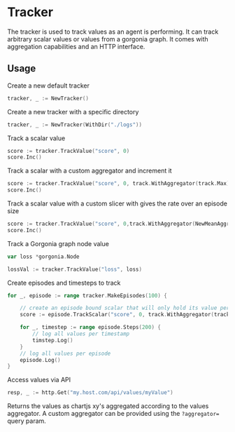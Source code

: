 # Tracker

The tracker is used to track values as an agent is performing. It can track 
arbitrary scalar values or values from a gorgonia graph. It comes with aggregation 
capabilities and an HTTP interface.

## Usage

Create a new default tracker
```go
tracker, _ := NewTracker()
```

Create a new tracker with a specific directory
```go
tracker, _ := NewTracker(WithDir("./logs"))
```

Track a scalar value
```go
score := tracker.TrackValue("score", 0)
score.Inc()
```

Track a scalar with a custom aggregator and increment it
```go
score := tracker.TrackValue("score", 0, track.WithAggregator(track.Max))
score.Inc()
```

Track a scalar value with a custom slicer with gives the rate over an episode size
```go
score := tracker.TrackValue("score", 0,track.WithAggregator(NewMeanAggregator(DefaultCummulativeSlicer)))
score.Inc()
```

Track a Gorgonia graph node value
```go
var loss *gorgonia.Node

lossVal := tracker.TrackValue("loss", loss)
```

Create episodes and timesteps to track
```go
for _, episode := range tracker.MakeEpisodes(100) {

    // create an episode bound scalar that will only hold its value per episode
    score := episode.TrackScalar("score", 0, track.WithAggregator(track.Max))

    for _, timestep := range episode.Steps(200) {
        // log all values per timestamp
        timstep.Log()
    }
    // log all values per episode
    episode.Log()
}
```

Access values via API
```go
resp, _ := http.Get("my.host.com/api/values/myValue")
```
Returns the values as chartjs xy's aggregated according to the values aggregator. A custom aggregator 
can be provided using the `?aggregator=` query param.